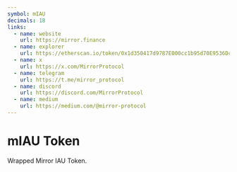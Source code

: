 ```yaml
---
symbol: mIAU
decimals: 18
links:
  - name: website
    url: https://mirror.finance
  - name: explorer
    url: https://etherscan.io/token/0x1d350417d9787E000cc1b95d70E9536DcD91F373
  - name: x
    url: https://x.com/MirrorProtocol
  - name: telegram
    url: https://t.me/mirror_protocol
  - name: discord
    url: https://discord.com/MirrorProtocol
  - name: medium
    url: https://medium.com/@mirror-protocol
---
```


# mIAU Token

Wrapped Mirror IAU Token.
